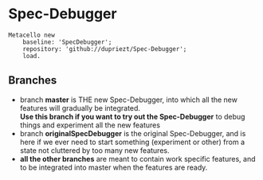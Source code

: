# Spec-Debugger

```Smalltalk
Metacello new
    baseline: 'SpecDebugger';
    repository: 'github://dupriezt/Spec-Debugger';
    load.
```

## Branches

- branch **master** is THE new Spec-Debugger, into which all the new features will gradually be integrated.  
**Use this branch if you want to try out the Spec-Debugger** to debug things and experiment all the new features
- branch **originalSpecDebugger** is the original Spec-Debugger, and is here if we ever need to start something (experiment or other) from a state not cluttered by too many new features.
- **all the other branches** are meant to contain work specific features, and to be integrated into master when the features are ready.
